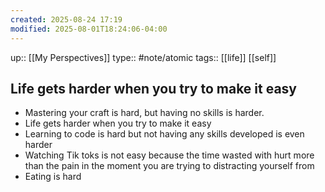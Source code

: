 ```yaml
---
created: 2025-08-24 17:19
modified: 2025-08-01T18:24:06-04:00
---
```

up:: [[My Perspectives]]
type:: #note/atomic
tags:: [[life]] [[self]]
## Life gets harder when you try to make it easy

* Mastering your craft is hard, but having no skills is harder.
* Life gets harder when you try to make it easy
* Learning to code is hard but not having any skills developed is even harder
* Watching Tik toks is not easy because the time wasted with hurt more than the pain in the moment you are trying to distracting yourself from
* Eating is hard
